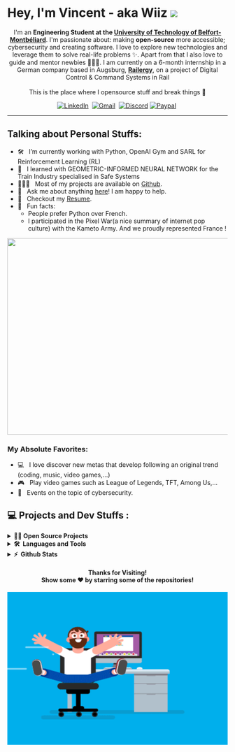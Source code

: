 <h1>Hey, I'm Vincent - aka Wiiz <img src="https://media.giphy.com/media/hvRJCLFzcasrR4ia7z/giphy.gif" width="40px"></h1>

<p align="center">
	I'm an <strong> Engineering Student at the <a href="https://www.utbm.fr/">University of Technology of Belfort-Montbéliard</a></strong>.  
	I'm passionate about: making <strong>open-source</strong> more accessible; cybersecurity and creating software. I love to explore new technologies and leverage them to solve real-life problems ✨. Apart from that I also love to guide and mentor newbies 👨🏻‍💻. I am currently on a 6-month internship in a German company based in Augsburg, <strong><a href="https://railergy.com">Railergy</a></strong>, on a project of Digital Control & Command Systems in Rail
 <br><br>
  This is the place where I opensource stuff and break things 🤣
</p>
<p align="center">
	<a href="https://www.linkedin.com/in/vincent-azincourt-a2546316a/"><img alt="LinkedIn" src="https://img.shields.io/badge/LinkedIn-0077B5?style=for-the-badge&logo=linkedin&logoColor=white"></a>&nbsp;
	<a href="mailto:azinc.vinc@gmail.com"><img alt="Gmail" src="https://img.shields.io/badge/Gmail-D14836?style=for-the-badge&logo=gmail&logoColor=white"></a>&nbsp;
	<a href="https://discordapp.com/users/216624588887556097"><img alt="Discord" src="https://img.shields.io/badge/Discord-525DDB?style=for-the-badge&logo=discord&logoColor=white"></a>
	<a href="https://www.paypal.com/paypalme/wiiz971"><img alt="Paypal" src="https://img.shields.io/badge/PayPal-00457C?style=for-the-badge&logo=paypal&logoColor=white"></a>&nbsp;
</p>

<hr>
<h2> Talking about Personal Stuffs:</h2>

- 🛠 &nbsp; I’m currently working with Python, OpenAI Gym and SARL for Reinforcement Learning (RL)
- 🚀 &nbsp; I learned with GEOMETRIC-INFORMED NEURAL NETWORK for the Train Industry specialised in Safe Systems
- 👨🏻‍💻 &nbsp; Most of my projects are available on [Github](https://github.com/wiiz971).
- 💬 &nbsp; Ask me about anything [here](https://github.com/Wiiz971/Wiiz971/issues/1)! I am happy to help.
- 📝 &nbsp; Checkout my [Resume](https://www.linkedin.com/in/vincent-azincourt-a2546316a/overlay/1635473005020/single-media-viewer/).
- 👾 &nbsp; Fun facts:
	- People prefer Python over French.
	- I participated in the Pixel War(a nice summary of internet pop culture) with the Kameto Army. And we proudly represented France !
<p align="center"> 	
	<img align="center" height="450" width="575" alt="" src="https://data-flair.training/blogs/wp-content/uploads/sites/2/2019/10/python-antigravity.png"/>


</p>



### My Absolute Favorites:

- 💻 &nbsp; I love discover new metas that develop following an original trend (coding, music, video games,...)
- 🎮 &nbsp; Play video games such as League of Legends, TFT, Among Us,...
- 🍕 &nbsp; Events on the topic of cybersecurity.
	
<h2>💻 Projects and Dev Stuffs :</h2>
<details>
  <summary><b>🧑‍🚀 Open Source Projects</b></summary>

  <br />
  <table>
    <thead align="center">
      <tr border: none;>
        <td><b>💻 Projects</b></td>
        <td><b>🌟 Stars</b></td>
        <td><b>🔔 Pull Requests</b></td>
        <td><b>👨‍💻 Language</b></td>
        <td><b>🚚 Delivered to</b></td>
      </tr>
    </thead>
    <tbody>
	<tr>
		<td><p align="center"><a href="https://github.com/Wiiz971/lidar_detection"><b>📡 Lidar Detection obstacle </b></a></td>
        <td><img alt="Stars" src="https://img.shields.io/github/stars/Wiiz971/lidar_detection?style=flat-square&labelColor=343b41"/></td>
        <td><img alt="Pull Requests" src="https://img.shields.io/github/issues-pr/Wiiz971/lidar_detection?style=flat-square"/></td>
        <td><img alt="Language" src="https://img.shields.io/github/languages/top/Wiiz971/lidar_detection?style=flat-square"/></td>
        <td><p align="center"><a href="https://www.railergy.com/"><b>Railergy</b></a></td>
      </tr>
      <tr>
	      <td><p align="center"><a href="https://github.com/Wiiz971/partitionnement-de-donnees"><b>📊 Data Partitioning</b></a></td>
        <td><img alt="Stars" src="https://img.shields.io/github/stars/Wiiz971/partitionnement-de-donnees?style=flat-square&labelColor=343b41"/></td>
        <td><img alt="Pull Requests" src="https://img.shields.io/github/issues-pr/Wiiz971/partitionnement-de-donnees?style=flat-square"/></td>
        <td><img alt="Language" src="https://img.shields.io/github/languages/top/Wiiz971/partitionnement-de-donnees?style=flat-square"/></td>
        <td><p align="center"><a href="https://www.railergy.com/"><b>Railergy</b></a></td>
      </tr>
      <tr>
	      <td><p align="center"><a href="https://github.com/Wiiz971/reddit-place-kcorp"><b>🇫🇷 r/place (member) </b></a></td>
        <td><img alt="Stars" src="https://img.shields.io/github/stars/Wiiz971/reddit-place-kcorp?style=flat-square&labelColor=343b41"/></td>
        <td><img alt="Pull Requests" src="https://img.shields.io/github/issues-pr/Wiiz971/reddit-place-kcorp?style=flat-square"/></td>
        <td><img alt="Language" src="https://img.shields.io/github/languages/top/Wiiz971/reddit-place-kcorp?style=flat-square"/></td>
        <td><p align="center"><a href="https://www.reddit.com/r/place/"><b>Reddit (KCORP)</b></a></td>
      </tr>
      <tr>
	      <td><p align="center"><a href="https://github.com/Wiiz971/AP4A_Submarine_IOT"><b>🤿 Submarine IOT</b></a></td>
        <td><img alt="Stars" src="https://img.shields.io/github/stars/Wiiz971/AP4A_Submarine_IOT?style=flat-square&labelColor=343b41"/></td>
        <td><img alt="Pull Requests" src="https://img.shields.io/github/issues-pr/Wiiz971/AP4A_Submarine_IOT?style=flat-square"/></td>
        <td><img alt="Language" src="https://img.shields.io/github/languages/top/Wiiz971/AP4A_Submarine_IOT?style=flat-square"/></td>
        <td><p align="center"><a href="https://www.utbm.fr/"><b>UTBM</b></a></td>
      </tr>
      <tr>
	      <td><p align="center"><a href="https://github.com/Wiiz971/AP4B_SIMPOWER"><b>🏙️ Sim Power</b></a></td>
        <td><img alt="Stars" src="https://img.shields.io/github/stars/Wiiz971/AP4B_SIMPOWER?style=flat-square&labelColor=343b41"/></td>
        <td><img alt="Pull Requests" src="https://img.shields.io/github/issues-pr/Wiiz971/AP4B_SIMPOWER?style=flat-square"/></td>
        <td><img alt="Language" src="https://img.shields.io/github/languages/top/Wiiz971/AP4B_SIMPOWER?style=flat-square"/></td>
        <td><p align="center"><a href="https://www.utbm.fr/"><b>UTBM</b></a></td>
      </tr>
      <tr>
	      <td><p align="center"><a href="https://github.com/Wiiz971/SV53_BlockChain"><b>💵 BlockChain</b></a></td>
        <td><img alt="Stars" src="https://img.shields.io/github/stars/Wiiz971/SV53_BlockChain?style=flat-square&labelColor=343b41"/></td>
        <td><img alt="Pull Requests" src="https://img.shields.io/github/issues-pr/Wiiz971/SV53_BlockChain?style=flat-square"/></td>
        <td><img alt="Language" src="https://img.shields.io/github/languages/top/Wiiz971/SV53_BlockChain?style=flat-square"/></td>
        <td><p align="center"><a href="https://www.utbm.fr/"><b>UTBM</b></a></td>
      </tr>
      <tr>
	      <td><p align="center"><a href="https://github.com/Wiiz971/RIOT_API"><b>📝 Riot Spreadsheet</b></a></td>
        <td><img alt="Stars" src="https://img.shields.io/github/stars/Wiiz971/RIOT_API?style=flat-square&labelColor=343b41"/></td>
        <td><img alt="Pull Requests" src="https://img.shields.io/github/issues-pr/Wiiz971/RIOT_API?style=flat-square"/></td>
        <td><img alt="Language" src="https://img.shields.io/github/languages/top/Wiiz971/RIOT_API?style=flat-square"/></td>
        <td><p align="center"><a href="https://developer.riotgames.com/"><b>RIOT Games</b></a></td>
      </tr>
      <tr>
	      <td><p align="center"><a href="https://github.com/Wiiz971/Projet_RN40"><b>📊 Handling abstract DATA types</b></a></td>
        <td><img alt="Stars" src="https://img.shields.io/github/stars/Wiiz971/Projet_RN40?style=flat-square&labelColor=343b41"/></td>
        <td><img alt="Pull Requests" src="https://img.shields.io/github/issues-pr/Wiiz971/Projet_RN40?style=flat-square"/></td>
        <td><img alt="Language" src="https://img.shields.io/github/languages/top/Wiiz971/Projet_RN40?style=flat-square"/></td>
        <td><p align="center"><a href="https://www.utbm.fr/"><b>UTBM</b></a></td>
      </tr>
      <tr>
	      <td><p align="center"><a href="https://github.com/Wiiz971/Floradex"><b>🌺 Floradex</b></a></td>
        <td><img alt="Stars" src="https://img.shields.io/github/stars/Wiiz971/Floradex?style=flat-square&labelColor=343b41"/></td>
        <td><img alt="Pull Requests" src="https://img.shields.io/github/issues-pr/Wiiz971/Floradex?style=flat-square"/></td>
        <td><img alt="Language" src="https://img.shields.io/github/languages/top/Wiiz971/Floradex?style=flat-square"/></td>
        <td><p align="center"><a href="https://www.banquept.fr/index.php"><b>Banque PT</b></a></td>
      </tr>
      <tr>
      <tr>
	      <td><p align="center"><a href="https://github.com/Wiiz971/DM3"><b>📐 Numerical integral</b></a></td>
        <td><img alt="Stars" src="https://img.shields.io/github/stars/Wiiz971/DM3?style=flat-square&labelColor=343b41"/></td>
        <td><img alt="Pull Requests" src="https://img.shields.io/github/issues-pr/Wiiz971/DM3?style=flat-square"/></td>
        <td><img alt="Language" src="https://img.shields.io/github/languages/top/Wiiz971/DM3?style=flat-square"/></td>
        <td><p align="center"><a href="https://www.banquept.fr/index.php"><b>Banque PT</b></a></td>
      </tr>
    </tbody>
  </table>
  <br />
</details>
<details>
  <summary><b>🛠️&nbsp;&nbsp;Languages&nbsp;and&nbsp;Tools</b></summary>
  <br/>
  <p align="left"> <a href="https://www.cprogramming.com/" target="_blank"> <img src="https://raw.githubusercontent.com/devicons/devicon/master/icons/c/c-original.svg" alt="c" width="40" height="40"/> </a> <a href="https://www.w3schools.com/cpp/" target="_blank"> <img src="https://raw.githubusercontent.com/devicons/devicon/master/icons/cplusplus/cplusplus-original.svg" alt="cplusplus" width="40" height="40"/> </a> <a href="https://www.djangoproject.com/" target="_blank"> <img src="https://www.vectorlogo.zone/logos/djangoproject/djangoproject-icon.svg" alt="Django" width="40" height="40"/> </a> <a href="https://cloud.google.com" target="_blank"> <img src="https://www.vectorlogo.zone/logos/google_cloud/google_cloud-icon.svg" alt="gcp" width="40" height="40"/> </a> <a href="https://git-scm.com/" target="_blank"> <img src="https://www.vectorlogo.zone/logos/git-scm/git-scm-icon.svg" alt="git" width="40" height="40"/> </a> <a href="https://www.w3.org/html/" target="_blank"> <img src="https://raw.githubusercontent.com/devicons/devicon/master/icons/html5/html5-original-wordmark.svg" alt="html5" width="40" height="40"/> </a>  <a href="https://www.java.com" target="_blank"> <img src="https://www.vectorlogo.zone/logos/java/java-icon.svg" alt="Java" width="40" height="40"/> <a href="https://developer.mozilla.org/en-US/docs/Web/JavaScript" target="_blank"> <img src="https://raw.githubusercontent.com/devicons/devicon/master/icons/javascript/javascript-original.svg" alt="javascript" width="40" height="40"/> </a> <a href="https://www.linux.org/" target="_blank"> <img src="https://raw.githubusercontent.com/devicons/devicon/master/icons/linux/linux-original.svg" alt="linux" width="40" height="40"/> </a> <a href="https://www.microsoft.com/en-us/sql-server" target="_blank"> <img src="https://www.svgrepo.com/show/303229/microsoft-sql-server-logo.svg" alt="mssql" width="40" height="40"/> </a> <a href="https://www.mysql.com/" target="_blank"> <img src="https://raw.githubusercontent.com/devicons/devicon/master/icons/mysql/mysql-original-wordmark.svg" alt="mysql" width="40" height="40"/> </a> <a href="https://www.php.net" target="_blank"> <img src="https://raw.githubusercontent.com/devicons/devicon/master/icons/php/php-original.svg" alt="php" width="40" height="40"/> </a> <a href="https://www.python.org" target="_blank"> <img src="https://raw.githubusercontent.com/devicons/devicon/master/icons/python/python-original.svg" alt="python" width="40" height="40"/> </a> <a href="https://www.sqlite.org/" target="_blank"> <img src="https://www.vectorlogo.zone/logos/sqlite/sqlite-icon.svg" alt="sqlite" width="40" height="40"/> </a> <br><br>
<a href="https://www.android.com/intl/en_en/"> <img src="https://www.vectorlogo.zone/logos/android/android-official.svg" alt="Android" width="40" height="40"/> </a> </a><a href="https://www.eclipse.org/artwork//"> <img src="https://cdn.worldvectorlogo.com/logos/eclipse-11.svg" alt="Eclipse" width="40" height="40"/><a href="https://github.com/Wiiz971"> <img src="https://www.vectorlogo.zone/logos/github/github-icon.svg" alt="Github" width="40" height="40"/> </a> <a href="https://gitlab.com/gitlab-org/gitlab"> <img src="https://www.vectorlogo.zone/logos/gitlab/gitlab-icon.svg" alt="Gitlab" width="40" height="40"/> </a><a href="https://www.jetbrains.com/fr-fr/idea/b"> <img src="https://upload.wikimedia.org/wikipedia/commons/thumb/9/9c/IntelliJ_IDEA_Icon.svg/1024px-IntelliJ_IDEA_Icon.svg.png" alt="IntelliJidea" width="40" height="40"/> </a> <a href="https://www.microsoft.com/en-en/"> <img src="https://www.vectorlogo.zone/logos/microsoft/microsoft-icon.svg" alt="Microsoft" width="40" height="40"/> </a> <a href="https://www.microsoft.com/fr-fr/microsoft-365/microsoft-office"> <img src="https://upload.wikimedia.org/wikipedia/commons/thumb/0/0c/Microsoft_Office_logo_%282013%E2%80%932019%29.svg/1728px-Microsoft_Office_logo_%282013%E2%80%932019%29.svg.png" alt="MicrosoftOffice" width="40" height="40"/> </a><a href="https://www.phpmyadmin.net/"> <img src="https://www.vectorlogo.zone/logos/phpmyadmin/phpmyadmin-icon.svg" alt="phpMyAdmin" width="40" height="40"/> </a><a href="https://www.raspberrypi.com/"> <img src="https://www.vectorlogo.zone/logos/raspberrypi/raspberrypi-icon.svg" alt="RaspberryPi" width="40" height="40"/> </a><a href="https://www.spyder-ide.org/"> <img src="https://upload.wikimedia.org/wikipedia/commons/archive/7/7e/20211122181859%21Spyder_logo.svg" alt="Spyder" width="40" height="40"/> </a><a href="https://ubuntu.com/"> <img src="https://www.vectorlogo.zone/logos/ubuntu/ubuntu-icon.svg" alt="Ubuntu" width="40" height="40"/> </a><a href="https://code.visualstudio.com/"> <img src="https://www.vectorlogo.zone/logos/visualstudio_code/visualstudio_code-icon.svg" alt="VisualCode" width="40" height="40"/> </a></p>

</details>
<details>
  <summary><b>⚡&nbsp;&nbsp;Github&nbsp;Stats</b></summary>
  <br/>
			<img "height="180em" src="https://github-readme-stats.vercel.app/api/top-langs?username=wiiz971&show_icons=true&locale=en&layout=compact" alt="wiiz971" />
			<img "height="180em" src="https://github-readme-stats.vercel.app/api?username=wiiz971&show_icons=true&hide_border=true&&count_private=true&include_all_commits=true" alt="Wiiz971" />
      <img height="180em"" src="https://github-readme-streak-stats.herokuapp.com/?user=wiiz971" alt="Wiiz971">
</details>

<h4 align="center">Thanks for Visiting!<br>
Show some ❤️ by starring some of the repositories!</h4>
<p align="center">
	<img align="center" height="350" width="575" alt="" src="https://github.com/Wiiz971/Wiiz971/blob/main/coder.gif" /> 
</p>
